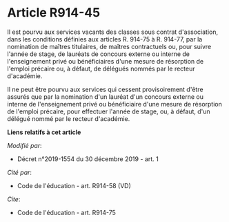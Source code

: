 # Article R914-45

Il est pourvu aux services vacants des classes sous contrat d'association, dans les conditions définies aux articles R.
914-75 à R. 914-77, par la nomination de maîtres titulaires, de maîtres contractuels ou, pour suivre l'année de stage, de
lauréats de concours externe ou interne de l'enseignement privé ou bénéficiaires d'une mesure de résorption de l'emploi
précaire ou, à défaut, de délégués nommés par le recteur d'académie.

Il ne peut être pourvu aux services qui cessent provisoirement d'être assurés que par la nomination d'un lauréat d'un
concours externe ou interne de l'enseignement privé ou bénéficiaire d'une mesure de résorption de l'emploi précaire, pour
effectuer l'année de stage, ou, à défaut, d'un délégué nommé par le recteur d'académie.

**Liens relatifs à cet article**

_Modifié par_:

  - Décret n°2019-1554 du 30 décembre 2019 - art. 1

_Cité par_:

  - Code de l'éducation - art. R914-58 (VD)

_Cite_:

  - Code de l'éducation - art. R914-75
